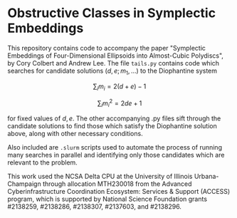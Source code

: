 # Obstructive Classes in Symplectic Embeddings

This repository contains code to accompany the paper "Symplectic Embeddings of Four-Dimensional Ellipsoids into Almost-Cubic Polydiscs", by Cory Colbert and Andrew Lee. The file `tails.py` contains code which searches for candidate solutions  $(d,e;m_1,\dots)$ to the Diophantine system

$$ \sum_i m_i = 2(d+e)-1$$

$$ \sum_i m_i^2 = 2de+1$$

for fixed values of $d,e$. The other accompanying .py files sift through the candidate solutions to find those which satisfy the Diophantine solution above, along with other necessary conditions.

Also included are `.slurm` scripts used to automate the process of running many searches in parallel and identifying only those candidates which are relevant to the problem.

This work used the NCSA Delta CPU at the University of Illinois Urbana-Champaign through allocation MTH230018 from the Advanced Cyberinfrastructure Coordination Ecosystem: Services & Support (ACCESS) program, which is supported by National Science Foundation grants #2138259, #2138286, #2138307, #2137603, and #2138296.
